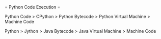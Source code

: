 = Python Code Execution =


Python Code > CPython > Python Bytecode > Python  Virtual Machine > Machine Code


Python > Jython > Java Bytecode > Java Virtual Machine > Machine Code
